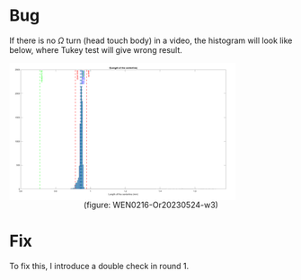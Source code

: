 # Bug

If there is no $\Omega$ turn (head touch body) in a video, the histogram will look like below, where Tukey test will give wrong result.

<img src = "../markdown_figs/no_omega_turn_in_a_video.png" width=80% align="center">

<center>(figure: WEN0216-Or20230524-w3)</center>

# Fix

To fix this, I introduce a double check in round 1.